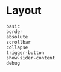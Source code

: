 # Layout
<!--single-column-->
```demo
basic
border
absolute
scrollbar
collapse
trigger-button
show-sider-content
debug
```